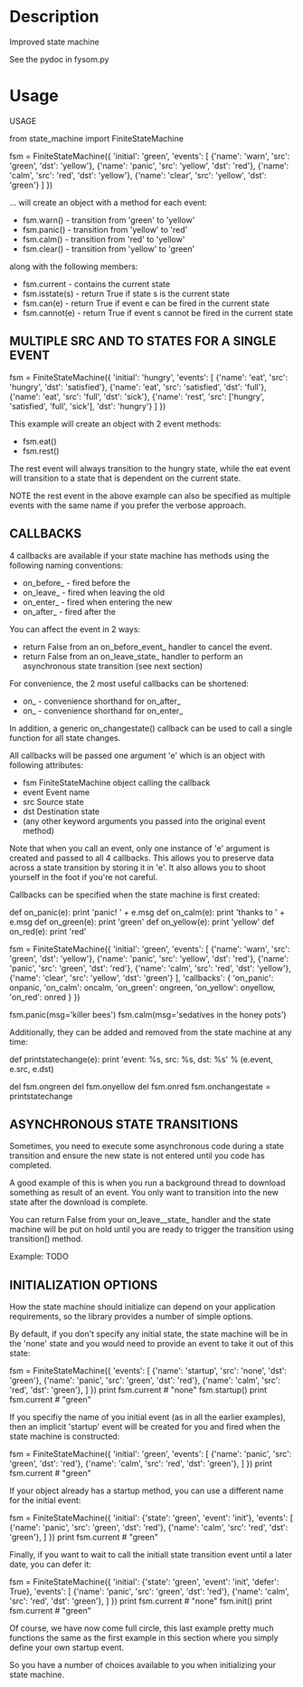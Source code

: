 
Description
===========

Improved state machine

See the pydoc in fysom.py

Usage
=====

USAGE

from state_machine import FiniteStateMachine

fsm = FiniteStateMachine({
  'initial': 'green',
  'events': [
    {'name': 'warn',  'src': 'green',  'dst': 'yellow'},
    {'name': 'panic', 'src': 'yellow', 'dst': 'red'},
    {'name': 'calm',  'src': 'red',    'dst': 'yellow'},
    {'name': 'clear', 'src': 'yellow', 'dst': 'green'}
  ]
})

... will create an object with a method for each event:

  - fsm.warn()  - transition from 'green'  to 'yellow'
  - fsm.panic() - transition from 'yellow' to 'red'
  - fsm.calm()  - transition from 'red'    to 'yellow'
  - fsm.clear() - transition from 'yellow' to 'green'

along with the following members:

  - fsm.current    - contains the current state
  - fsm.isstate(s) - return True if state s is the current state
  - fsm.can(e)     - return True if event e can be fired in the current
                     state
  - fsm.cannot(e)  - return True if event s cannot be fired in the
                     current state

MULTIPLE SRC AND TO STATES FOR A SINGLE EVENT
---------------------------------------------

fsm = FiniteStateMachine({
  'initial': 'hungry',
  'events': [
    {'name': 'eat',  'src': 'hungry',    'dst': 'satisfied'},
    {'name': 'eat',  'src': 'satisfied', 'dst': 'full'},
    {'name': 'eat',  'src': 'full',      'dst': 'sick'},
    {'name': 'rest', 'src': ['hungry', 'satisfied', 'full', 'sick'],
                                         'dst': 'hungry'}
  ]
})

This example will create an object with 2 event methods:

  - fsm.eat()
  - fsm.rest()

The rest event will always transition to the hungry state, while the eat
event will transition to a state that is dependent on the current state.

NOTE the rest event in the above example can also be specified as
multiple events with the same name if you prefer the verbose approach.

CALLBACKS
---------

4 callbacks are available if your state machine has methods using the
following naming conventions:

  - on_before_<EVENT> - fired before the <EVENT>
  - on_leave_<STATE>  - fired when leaving the old <STATE>
  - on_enter_<STATE>  - fired when entering the new <STATE>
  - on_after_<EVENT>  - fired after the <EVENT>

You can affect the event in 2 ways:

  - return False from an on_before_event_ handler to cancel the event.
  - return False from an on_leave_state_ handler to perform an
    asynchronous state transition (see next section)

For convenience, the 2 most useful callbacks can be shortened:

  - on_<EVENT> - convenience shorthand for on_after_<EVENT>
  - on_<STATE> - convenience shorthand for on_enter_<STATE>

In addition, a generic on_changestate() callback can be used to call a
single function for all state changes.

All callbacks will be passed one argument 'e' which is an object with
following attributes:

  - fsm   FiniteStateMachine object calling the callback
  - event Event name
  - src   Source state
  - dst   Destination state
  - (any other keyword arguments you passed into the original event
     method)

Note that when you call an event, only one instance of 'e' argument is
created and passed to all 4 callbacks. This allows you to preserve data
across a state transition by storing it in 'e'. It also allows you to
shoot yourself in the foot if you're not careful.

Callbacks can be specified when the state machine is first created:

def on_panic(e): print 'panic! ' + e.msg
def on_calm(e): print 'thanks to ' + e.msg
def on_green(e): print 'green'
def on_yellow(e): print 'yellow'
def on_red(e): print 'red'

fsm = FiniteStateMachine({
  'initial': 'green',
  'events': [
    {'name': 'warn',  'src': 'green',  'dst': 'yellow'},
    {'name': 'panic', 'src': 'yellow', 'dst': 'red'},
    {'name': 'panic', 'src': 'green',  'dst': 'red'},
    {'name': 'calm',  'src': 'red',    'dst': 'yellow'},
    {'name': 'clear', 'src': 'yellow', 'dst': 'green'}
  ],
  'callbacks': {
    'on_panic':  onpanic,
    'on_calm':   oncalm,
    'on_green':  ongreen,
    'on_yellow': onyellow,
    'on_red':    onred
  }
})

fsm.panic(msg='killer bees')
fsm.calm(msg='sedatives in the honey pots')

Additionally, they can be added and removed from the state machine at
any time:

def printstatechange(e):
  print 'event: %s, src: %s, dst: %s' % (e.event, e.src, e.dst)

del fsm.ongreen
del fsm.onyellow
del fsm.onred
fsm.onchangestate = printstatechange

ASYNCHRONOUS STATE TRANSITIONS
------------------------------

Sometimes, you need to execute some asynchronous code during a state
transition and ensure the new state is not entered until you code has
completed.

A good example of this is when you run a background thread to download
something as result of an event. You only want to transition into the
new state after the download is complete.

You can return False from your on_leave__state_ handler and the state
machine will be put on hold until you are ready to trigger the
transition using transition() method.

Example: TODO

INITIALIZATION OPTIONS
----------------------

How the state machine should initialize can depend on your application
requirements, so the library provides a number of simple options.

By default, if you don't specify any initial state, the state machine
will be in the 'none' state and you would need to provide an event to
take it out of this state:

fsm = FiniteStateMachine({
  'events': [
    {'name': 'startup', 'src': 'none',  'dst': 'green'},
    {'name': 'panic',   'src': 'green', 'dst': 'red'},
    {'name': 'calm',    'src': 'red',   'dst': 'green'},
  ]
})
print fsm.current # "none"
fsm.startup()
print fsm.current # "green"

If you specifiy the name of you initial event (as in all the earlier
examples), then an implicit 'startup' event will be created for you and
fired when the state machine is constructed:

fsm = FiniteStateMachine({
  'initial': 'green',
  'events': [
    {'name': 'panic', 'src': 'green', 'dst': 'red'},
    {'name': 'calm',  'src': 'red',   'dst': 'green'},
  ]
})
print fsm.current # "green"

If your object already has a startup method, you can use a different
name for the initial event:

fsm = FiniteStateMachine({
  'initial': {'state': 'green', 'event': 'init'},
  'events': [
    {'name': 'panic', 'src': 'green', 'dst': 'red'},
    {'name': 'calm',  'src': 'red',   'dst': 'green'},
  ]
})
print fsm.current # "green"

Finally, if you want to wait to call the initiall state transition
event until a later date, you can defer it:

fsm = FiniteStateMachine({
  'initial': {'state': 'green', 'event': 'init', 'defer': True},
  'events': [
    {'name': 'panic', 'src': 'green', 'dst': 'red'},
    {'name': 'calm',  'src': 'red',   'dst': 'green'},
  ]
})
print fsm.current # "none"
fsm.init()
print fsm.current # "green"

Of course, we have now come full circle, this last example pretty much
functions the same as the first example in this section where you simply
define your own startup event.

So you have a number of choices available to you when initializing your
state machine.

